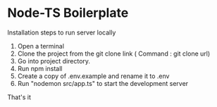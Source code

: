 # Node-TS Boilerplate

Installation steps to run server locally

1. Open a terminal
2. Clone the project from the git clone link ( Command : git clone url)
3. Go into project directory.
4. Run npm install
5. Create a copy of .env.example and rename it to .env
6. Run "nodemon src/app.ts" to start the development server

That's it
